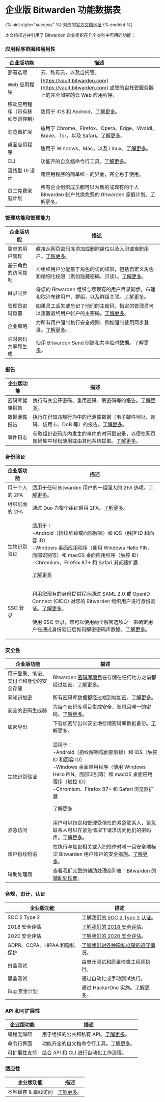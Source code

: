 # 企业版 Bitwarden 功能数据表

{% hint style="success" %}
对应的[官方文档地址](https://bitwarden.com/help/article/enterprise-feature-list/)
{% endhint %}

本文档描述并引用了 Bitwarden 企业组织在几个类别中可用的功能：

### 应用程序范围和易用性 <a href="#application-range-and-ease-of-use" id="application-range-and-ease-of-use"></a>

| 企业版功能            | 描述                                                                                                                  |
| ---------------- | ------------------------------------------------------------------------------------------------------------------- |
| 部署选项             | 云、私有云，以及自托管。                                                                                                        |
| Web 应用程序         | [https://vault.bitwarden.com](https://vault.bitwarden.com) 或您的自托管服务器上的完全加密的云 Web 应用程序。                              |
| 移动应用程序（带有移动登录控制） | 适用于 iOS 和 Android，[了解更多](../getting-started/getting-started-mobile.md)。                                             |
| 浏览器扩展            | 适用于 Chrome、Firefox、Opera、Edge、Vivaldi、Brave、Tor，以及 Safari。[了解更多](../getting-started/getting-started-browserext.md)。 |
| 桌面应用程序           | 适用于 Windows、Mac，以及 Linux。[了解更多](../getting-started/getting-started-desktop.md)。                                     |
| CLI              | 功能齐的自文档命令行工具。[了解更多](../getting-started/bitwarden-cli.md)。                                                           |
| 流线型 UI 设计        | 跨应用程序的简单统一的界面，完全易于使用。                                                                                               |
| 员工免费家庭计划         | 所有企业组织成员都可以为新的或现有的个人 Bitwarden 帐户兑换免费的 Bitwarden 家庭计划。[了解更多](../plans-and-pricing/redeem-families-sponsorship.md)。  |

### 管理功能和管理能力 <a href="#administrative-features-and-capabilities" id="administrative-features-and-capabilities"></a>

| 企业版功能     | 描述                                                                                                           |
| --------- | ------------------------------------------------------------------------------------------------------------ |
| 简单的用户管理   | 直接从网页密码库添加或删除席位以及入职或离职用户。[了解更多](../organizations/user-management.md)。                                        |
| 基于角色的访问控制 | 为组织用户分配基于角色的访问权限，包括自定义角色和精细化权限（例如隐藏密码、只读）。[了解更多](../organizations/user-types-and-access-control.md)。         |
| 目录同步      | 将您的 Bitwarden 组织与您现有的用户目录同步。布建和取消布建用户、群组，以及群组关联。[了解更多](../directory-connector/about-directory-connector.md)。 |
| 管理员密码重置   | 如果员工丢失或忘记了他们的主密码，指定的管理员可以重置最终用户帐户的主密码。[了解更多](../organizations/admin-password-reset.md)。                      |
| 企业策略      | 为所有用户强制执行安全规则，例如强制使用两步登录。[了解更多](../organizations/enterprise-policies.md)。                                    |
| 临时密码共享和生成 | 使用 Bitwarden Send 创建和共享临时数据。[了解更多](../bitwarden-send/about-send.md)。                                         |

### 报告 <a href="#reporting" id="reporting"></a>

| 企业版功能   | 描述                                                                                      |
| ------- | --------------------------------------------------------------------------------------- |
| 密码库健康报告 | 执行有关公开密码、重用密码、弱密码等的报告。[了解更多](../your-vault/vault-health-reports.md)。                    |
| 数据泄露报告  | 执行在已知违规行为中的已泄露数据（电子邮件地址、密码、信用卡、DoB 等）的报告。[了解更多](../your-vault/vault-health-reports.md)。 |
| 事件日志    | 获取组织密码库内发生的事件的时间戳记录，以便在网页密码库中轻松使用或由其他系统提取。[了解更多](../organizations/event-logs.md)。       |

### 身份验证 <a href="#authentication" id="authentication"></a>

| 企业版功能     | 描述                                                                                                                                                                                                                                                                    |
| --------- | --------------------------------------------------------------------------------------------------------------------------------------------------------------------------------------------------------------------------------------------------------------------- |
| 用于个人的 2FA | 适用于任何 Bitwarden 用户的一组强大的 2FA 选项。[了解更多](../two-step-login/two-step-login-methods.md)。                                                                                                                                                                                  |
| 组织层面的 2FA | 通过 Duo 为整个组织启用 2FA。[了解更多](../two-step-login/setup-guides/two-step-login-via-duo.md)。                                                                                                                                                                                  |
| 生物识别验证    | <p>适用于：<br>-Android（指纹解锁或面部解锁）和 iOS（触控 ID 和面容 ID）<br>-Windows 桌面应用程序（使用 Windows Hello PIN、面部识别等）和 macOS 桌面应用程序（触控 ID）<br>-Chromium、Firefox 87+ 和 Safari 浏览器扩展<br></p><p><a href="../your-vault/unlocking-with-biometrics.md">了解更多</a></p>                             |
| SSO 登录    | <p>利用您现有的身份提供程序通过 SAML 2.0 或 OpenID Connect (OIDC) 对您的 Bitwarden 组织用户进行身份验证。<a href="../login-with-sso/about-login-with-sso.md">了解更多</a>。<br><br>使用 SSO 登录，您可以使用两个解密选项之一来确定用户在通过身份验证后如何解密密码库数据。<a href="../login-with-sso/member-decryption-options.md">了解更多</a>。</p> |

### 安全性 <a href="#security" id="security"></a>

| 企业版功能               | 描述                                                                                                                                                                                                                                        |
| ------------------- | ----------------------------------------------------------------------------------------------------------------------------------------------------------------------------------------------------------------------------------------- |
| 用于登录、笔记、支付卡和身份的安全存储 | Bitwarden [密码库项目](../your-vault/vault-items.md)在存储在任何地方之前都经过加密。[了解更多](../security/encryption.md)。                                                                                                                                         |
| 零知识加密               | 所有密码库数据都经过端到端加密。[了解更多](https://bitwarden.com/blog/post/bitwarden-network-security-assessment-2020/)。                                                                                                                                      |
| 安全的密码生成器            | 为每个密码库项目生成安全、随机且唯一的密码。[了解更多](https://bitwarden.com/password-generator/)。                                                                                                                                                                  |
| 加密导出                | 下载加密导出以安全地存储密码库数据备份。[了解更多](../import-export/encrypted-exports.md)。                                                                                                                                                                        |
| 生物识别验证              | <p>适用于：<br>-Android（指纹解锁或面部解锁）和 iOS（触控 ID 和面容 ID）<br>-Windows 桌面应用程序（使用 Windows Hello PIN、面部识别等）和 macOS 桌面应用程序（触控 ID）<br>-Chromium、Firefox 87+ 和 Safari 浏览器扩展<br></p><p><a href="../your-vault/unlocking-with-biometrics.md">了解更多</a></p> |
| 紧急访问                | 用户可以指定和管理受信任的紧急联系人，紧急联系人可以在紧急情况下请求访问他们的密码库。[了解更多](../security/emergency-access.md)。                                                                                                                                                       |
| 账户指纹短语              | 在执行与加密相关或入职操作时唯一且安全地标识 Bitwarden 用户帐户的安全措施。[了解更多](../security/account-fingerprint-phrase.md)。                                                                                                                                             |
| 辅助处理商               | 查看我们完整的辅助处理商列表：[Bitwarden 的辅助处理商](../security/who-are-bitwardens-subprocessors.md)。                                                                                                                                                       |

### 合规，审计，认证 <a href="#compliance-audits-certifications" id="compliance-audits-certifications"></a>

| 企业版功能                 | 描述                                                                                                |
| --------------------- | ------------------------------------------------------------------------------------------------- |
| SOC 2 Type 2          | [了解我们的 SOC 2 Type 2 认证](https://bitwarden.com/blog/post/bitwarden-achieves-soc-2-certification/)。 |
| 2018 安全评估             | [了解我们的 2018 安全评估](https://bitwarden.com/blog/post/third-party-security-audit/)。                   |
| 2020 安全评估             | [了解我们的 2020 安全评估](https://bitwarden.com/blog/post/bitwarden-network-security-assessment-2020/)。   |
| GDPR、CCPA、HIPAA 和隐私保护 | [了解我们对各种隐私框架的遵守情况](https://bitwarden.com/compliance/)。                                            |
| 白盒测试                  | 由单元测试和质量检查工程师执行。                                                                                  |
| 黑盒测试                  | 通过自动化或手动测试执行。                                                                                     |
| Bug 赏金计划              | 通过 HackerOne 实施。[了解更多](https://hackerone.com/bitwarden/?type=team)。                               |

### API 和可扩展性 <a href="#apis-and-extensibility" id="apis-and-extensibility"></a>

| 企业版功能  | 描述                                                               |
| ------ | ---------------------------------------------------------------- |
| 编程无障碍  | 用于组织的公共和私有 API。[了解更多](../organizations/bitwarden-public-api.md)。 |
| 命令行界面  | 功能齐全的自文档命令行工具。[了解更多](../getting-started/bitwarden-cli.md)。       |
| 可扩展性支持 | 结合 API​​ 和 CLI 进行自动化工作流程。                                        |

### 适应性 <a href="#resiliciency" id="resiliciency"></a>

| 企业版功能       | 描述                                    |
| ----------- | ------------------------------------- |
| 本地缓存 & 离线访问 | [了解更多](../security/security-faqs.md)。 |
